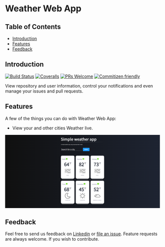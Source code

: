 # Weather Web App

<!-- START doctoc generated TOC please keep comment here to allow auto update -->
<!-- DON'T EDIT THIS SECTION, INSTEAD RE-RUN doctoc TO UPDATE -->
## Table of Contents

- [Introduction](#introduction)
- [Features](#features)
- [Feedback](#feedback)

<!-- END doctoc generated TOC please keep comment here to allow auto update -->

## Introduction

[![Build Status](https://img.shields.io/travis/gitpoint/git-point.svg?style=flat-square)](https://travis-ci.org/gitpoint/git-point)
[![Coveralls](https://img.shields.io/coveralls/github/gitpoint/git-point.svg?style=flat-square)](https://coveralls.io/github/gitpoint/git-point)
[![PRs Welcome](https://img.shields.io/badge/PRs-welcome-brightgreen.svg?style=flat-square)](http://makeapullrequest.com)
[![Commitizen friendly](https://img.shields.io/badge/commitizen-friendly-brightgreen.svg?style=flat-square)](http://commitizen.github.io/cz-cli/)

View repository and user information, control your notifications and even manage your issues and pull requests.

## Features

A few of the things you can do with Weather Web App:

* View your and other cities Weather live.

<p align="center">
  <img src = "pic.png" width=700>
</p>

## Feedback

Feel free to send us feedback on [Linkedin](https://www.linkedin.com/in/hariomtomar/) or [file an issue](https://github.com/harrybhai123/weather/issues/new). Feature requests are always welcome. If you wish to contribute.


